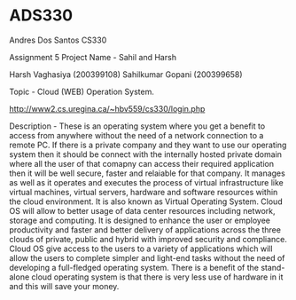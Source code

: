 # ADS330
Andres Dos Santos CS330

Assignment 5 Project 
Name - Sahil and Harsh

Harsh Vaghasiya (200399108)
Sahilkumar Gopani (200399658)


Topic - Cloud (WEB) Operation System.

http://www2.cs.uregina.ca/~hbv559/cs330/login.php

Description - These is an operating system where you get a benefit to access from anywhere without the need of a network connection to a 
remote PC. If there is a private company and they want to use our operating system then it should be connect with the internally hosted 
private domain where all the user of that comapny can access their required application then it will be well secure, faster and 
relaiable for that company. It manages as well as it operates and executes the process of virtual infrastructure like virtual machines, 
virtual servers, hardware and software resources within the cloud environment. It is also known as Virtual Operating System. Cloud OS 
will allow to better usage of data center resources including network, storage and computing. It is designed to enhance the user or 
employee productivity and faster and better delivery of applications across the three clouds of private, public and hybrid with improved 
security and compliance. Cloud OS give access to the users to a variety of applications which will allow the users to complete simpler 
and light-end tasks without the need of developing a full-fledged operating system. There is a benefit of the stand-alone cloud 
operating system is that there is very less use of hardware in it and this will save your money.
